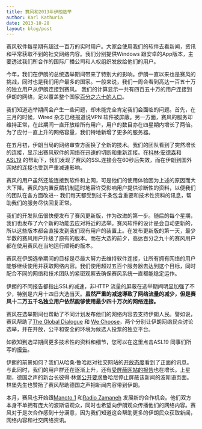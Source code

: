 ```yaml
---
title: 赛风和2013年伊朗选举
author: Karl Kathuria
date: 2013-10-28
layout: blog/post
---
```


赛风软件每星期有超过一百万的实时用户。大家会使用我们的软件去看新闻，资讯和平常获取不到的社交网络内容。我们分别提供Windows 跟安卓的App版本，主要透过我们所合作的国际广播公司和人权组织发放给他们的用户。

今年，我们在伊朗的总统选举期间带来了特别大的影响。伊朗一直以来也是赛风的挑战，同时也是我们用户最多的国家。一般来说，我们一周会看到高达一百五十万的独立用户从伊朗连接到赛风。 我们的计算显示一共有四百五十万的用户连接到伊朗的网络，足以覆盖整个国家[百分之六十的人口](https://goo.gl/lNUVjm)。

我们知道选举期间会产生一些问题，却未能完全肯定我们会面临的问题。首先，在三月的时候，Wired 杂志已经报道说VPN 软件被屏蔽。另一方面，赛风的服务却维持正常，在此期间一直开放给所有用户，用户的数目亦在四星期内增长了两倍。为了应付一直上升的网络容量，我们特地新增了更多的服务器。

在五月初，伊朗当局的网络审查方面换了全新的技术。我们的团队看到了突然增长的连接，显示出赛风软件的网络在迅速的切断和重新连接。在[科林‧安德森](https://goo.gl/0JOCgj)和[ASL19](https://goo.gl/NcERCZ) 的帮助下，我们发现了赛风的SSL连接会在60秒后失效，而在伊朗到国外网站的连接也受到严重减速影响。

赛风的用户虽然还能连接到软件和上网，可是他们的使用体验因为上述的原因而大大下降。赛风的内置反饋机制适时地容许受影响用户提供诊断性的资料，以便我们的团队在各方面改进-- 我们每天都受到过千条包含重要和技术性资料的讯息，帮助我们的服务尽快回复正常。

我们的开发队伍很快便发布了赛风更新版，作为改进的第一步。随后的每个星期，我们也发布了六个新的功能去应对将近的选举。赛风软件的设计是会自动更新的，所以这些版本都会直接发到我们现有用户的装置上。在发布更新版的第一天，最少半数的赛风用户升级了原有的版本。而在大选的前夕，高达百分之九十的赛风用户都在使用赛风在当地运行顺畅的版本。

赛风在伊朗选举期间的目标是尽最大努力去维持软件连接，让所有拥有网络的用户能够继续使用并获取网络内容。我们使用超过五百个服务器去达到这个目标，同时配合不同的网络和技术团队的紧密观察去确保赛风系统一直都能稳定运作。

伊朗的不同报告都指出SSL的减速，非HTTP 流量的屏蔽在选举期间明显加强了不少，特别是六月十四日大选当天。**虽然严重的减速導致了网络流量的减少，但是赛风十二万五千名独立用户依然能够使用最少四十万次的网络连接。**

赛风在选举期间也帮助了不同计划发布他们的网络内容去支持伊朗人民。譬如说，赛风帮助了[The Global Dialogue](https://goo.gl/X3EWkS) 和 [We Choose](https://goo.gl/KWAIWr)，两个分别让伊朗网络民众讨论选举，并在开放，公平和安全的环境为候选人投票的独立平台。

如欲知到选举期间更多技术性的资料和细节，您可以在这里点击ASL19 同事们所写的[报告](https://goo.gl/QChhnr)。

伊朗的前景如何？我们从哈桑·鲁哈尼对社交网站的[开放态度](https://goo.gl/AUkNfM)看到了正面的讯息。与此同时，我们的用户群还在逐渐上升，还有[受屏蔽网站的报告](https://goo.gl/2LT4WB)也在增长。上星期，德国之声的新台长彼得·林堡[公开要求](https://goo.gl/NDRELE)鲁哈尼停止屏蔽该新闻的波斯语页面。林堡先生也赞扬了赛风帮助德国之声把新闻内容带到伊朗。

本月，赛风也开始跟[Manoto 1](https://goo.gl/pifb2X) 和[Radio Zamaneh](https://goo.gl/YXXONB) 发展新的合作机会。他们双方本身不单拥有庞大的波斯语观众，同时也希望向伊朗观众传播他们的网络内容。赛风对于是次合作感到十分满意，因为我们知道这会帮助更多的伊朗民众获取新闻，网络内容和社交网络资讯。
